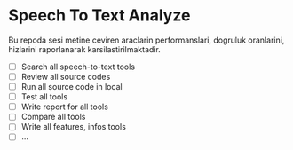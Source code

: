 # Speech To Text Analyze

Bu repoda sesi metine ceviren araclarin performanslari, dogruluk oranlarini, hizlarini raporlanarak karsilastirilmaktadir.

- [ ] Search all speech-to-text tools
- [ ] Review all source codes
- [ ] Run all source code in local
- [ ] Test all tools
- [ ] Write report for all tools
- [ ] Compare all tools
- [ ] Write all features, infos tools
- [ ] ...